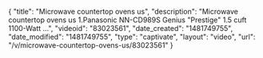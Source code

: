 {
    "title": "Microwave countertop ovens us",
    "description": "Microwave countertop ovens us 1.Panasonic NN-CD989S Genius \"Prestige\" 1.5 cuft 1100-Watt ...",
    "videoid": "83023561",
    "date_created": "1481749755",
    "date_modified": "1481749755",
    "type": "captivate",
    "layout": "video",
    "url": "\/v\/microwave-countertop-ovens-us\/83023561"
}